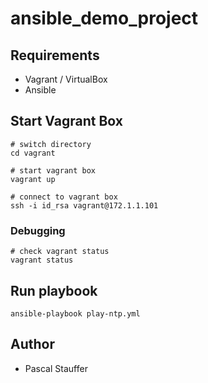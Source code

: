 # ansible_demo_project

## Requirements
* Vagrant / VirtualBox
* Ansible

## Start Vagrant Box

```
# switch directory
cd vagrant

# start vagrant box
vagrant up

# connect to vagrant box
ssh -i id_rsa vagrant@172.1.1.101
```

### Debugging

```
# check vagrant status
vagrant status
```


## Run playbook

```
ansible-playbook play-ntp.yml
```


## Author

* Pascal Stauffer
